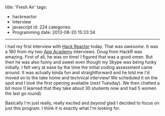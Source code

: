 title: 'Fresh Air'
tags:
  - hackreactor
  - Interview
  - javascript
id: 224
categories:
  - Programming
date: 2013-08-20 15:33:34
---

I had my first interview with [Hack Reactor](http://hackreactor.com) today. That was _awesome_. It was a 180 from my two [App Academy](http://appacademy.io) interviews. Doug from HackR was amazing. First of all, he was on time! I figured that was a good omen. But then he was also funny and sweet even though my Skype was being funky initially. I felt very at ease by the time the initial coding assessment came around. It was actually kinda fun and straightforward and he told me I'd moved on to the take home and technical interview! We scheduled it on the spot and I took the first opening available (_next_ Tuesday). We then chatted a bit more (I learned that they take about 30 students now and had 5 women the last go round).

Basically I'm just really, really excited and _beyond_ glad I decided to focus on just this program. I think it is exactly what I'm looking for.
